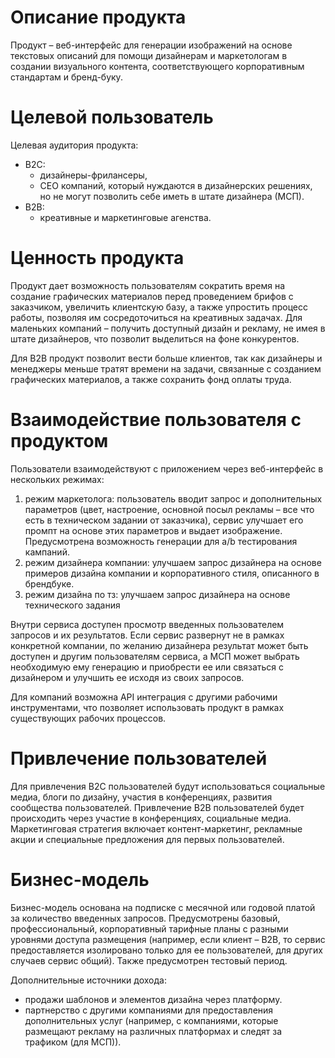 # Описание продукта

Продукт – веб-интерфейс для генерации изображений на основе текстовых описаний для помощи дизайнерам и маркетологам в создании визуального контента, соответствующего корпоративным стандартам и бренд-буку. 

# Целевой пользователь

Целевая аудитория продукта:
- B2C: 
  - дизайнеры-фрилансеры,
  - СEO компаний, который нуждаются в дизайнерских решениях, но не могут позволить себе иметь в штате дизайнера (МСП).
- B2B:
  - креативные и маркетинговые агенства. 

# Ценность продукта

Продукт дает возможность пользователям сократить время на создание графических материалов перед проведением брифов с заказчиком, увеличить клиентскую базу, а также упростить процесс работы, позволяя им сосредоточиться на креативных задачах. Для маленьких компаний – получить доступный дизайн и рекламу, не имея в штате дизайнеров, что позволит выделиться на фоне конкурентов.

Для B2B продукт позволит вести больше клиентов, так как дизайнеры и менеджеры меньше тратят времени на задачи, связанные с созданием графических материалов, а также сохранить фонд оплаты труда. 

# Взаимодействие пользователя с продуктом

Пользователи взаимодействуют с приложением через веб-интерфейс в нескольких режимах: 
1. режим маркетолога: пользователь вводит запрос и дополнительных параметров (цвет, настроение, основной посыл рекламы – все что есть в техническом задании от заказчика), сервис улучшает его промпт на основе этих параметров и выдает изображение. Предусмотрена возможность генерации для a/b тестирования кампаний.
2. режим дизайнера компании: 
улучшаем запрос дизайнера на основе примеров дизайна компании и корпоративного стиля, описанного в брендбуке.
3. режим дизайна по тз:
улучшаем запрос дизайнера на основе технического задания

Внутри сервиса доступен просмотр введенных пользователем запросов и их результатов. Если сервис развернут не в рамках конкретной компании, по желанию дизайнера результат может быть доступен и другим пользователям сервиса, а МСП может выбрать необходимую ему генерацию и приобрести ее или связаться с дизайнером и улучшить ее исходя из своих запросов.

Для компаний возможна API интеграция с другими рабочими инструментами, что позволяет использовать продукт в рамках существующих рабочих процессов.

# Привлечение пользователей

Для привлечения B2C пользователей будут использоваться социальные медиа, блоги по дизайну, участия в конференциях, развития сообщества пользователей. Привлечение B2B пользователей будет происходить через участие в конференциях, социальные медиа.
Маркетинговая стратегия включает контент-маркетинг, рекламные акции и специальные предложения для первых пользователей.

# Бизнес-модель

Бизнес-модель основана на подписке с месячной или годовой платой за количество введенных запросов. 
Предусмотрены базовый, профессиональный, корпоративный тарифные планы с разными уровнями доступа размещения (например, если клиент – B2B, то сервис предоставляется изолировано только для ее пользователей, для других случаев сервис общий). Также предусмотрен тестовый период.

Дополнительные источники дохода:
  - продажи шаблонов и элементов дизайна через платформу.
  - партнерство с другими компаниями для предоставления дополнительных услуг (например, с компаниями, которые размещают рекламу на различных платформах и следят за трафиком (для МСП)).
